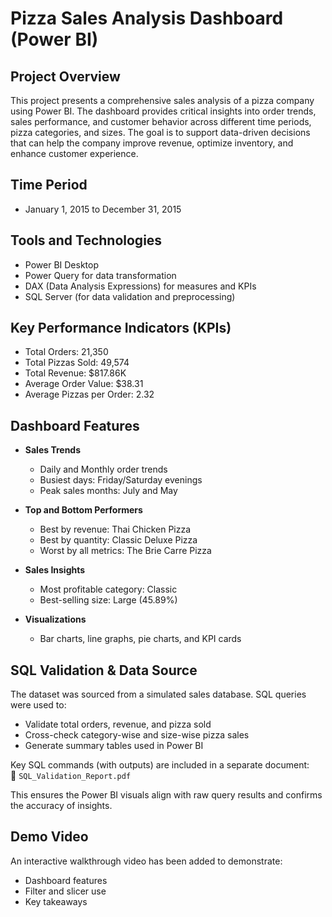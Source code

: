 # Pizza Sales Analysis Dashboard (Power BI)

## Project Overview

This project presents a comprehensive sales analysis of a pizza company using Power BI. The dashboard provides critical insights into order trends, sales performance, and customer behavior across different time periods, pizza categories, and sizes. The goal is to support data-driven decisions that can help the company improve revenue, optimize inventory, and enhance customer experience.

## Time Period

- January 1, 2015 to December 31, 2015

## Tools and Technologies

- Power BI Desktop
- Power Query for data transformation
- DAX (Data Analysis Expressions) for measures and KPIs
- SQL Server (for data validation and preprocessing)

## Key Performance Indicators (KPIs)

- Total Orders: 21,350  
- Total Pizzas Sold: 49,574  
- Total Revenue: $817.86K  
- Average Order Value: $38.31  
- Average Pizzas per Order: 2.32  

## Dashboard Features

- **Sales Trends**  
  - Daily and Monthly order trends  
  - Busiest days: Friday/Saturday evenings  
  - Peak sales months: July and May

- **Top and Bottom Performers**  
  - Best by revenue: Thai Chicken Pizza  
  - Best by quantity: Classic Deluxe Pizza  
  - Worst by all metrics: The Brie Carre Pizza

- **Sales Insights**  
  - Most profitable category: Classic  
  - Best-selling size: Large (45.89%)

- **Visualizations**  
  - Bar charts, line graphs, pie charts, and KPI cards

## SQL Validation & Data Source

The dataset was sourced from a simulated sales database. SQL queries were used to:
- Validate total orders, revenue, and pizza sold
- Cross-check category-wise and size-wise pizza sales
- Generate summary tables used in Power BI

Key SQL commands (with outputs) are included in a separate document:  
📄 `SQL_Validation_Report.pdf`

This ensures the Power BI visuals align with raw query results and confirms the accuracy of insights.

## Demo Video

An interactive walkthrough video has been added to demonstrate:
- Dashboard features
- Filter and slicer use
- Key takeaways


